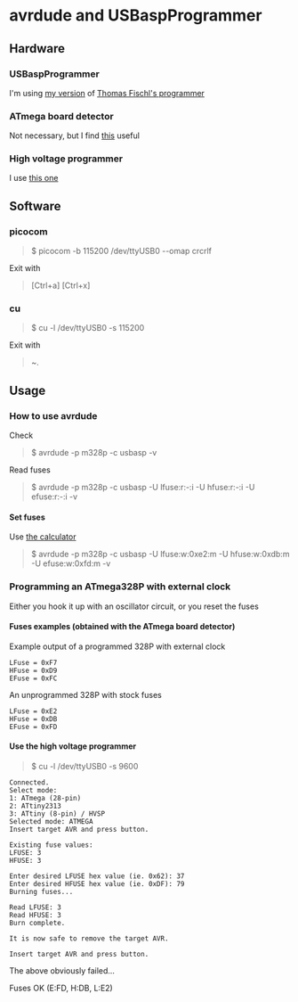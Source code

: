 # avrdude and USBaspProgrammer

## Hardware

### USBaspProgrammer

I'm using [my version](https://github.com/jonsag/usbaspprogrammer) of [Thomas Fischl's programmer](https://www.fischl.de/usbasp/)  

### ATmega board detector

Not necessary, but I find [this](https://github.com/jonsag/ardAVRProgrammer) useful  

### High voltage programmer

I use [this one](https://github.com/jonsag/ardHighVoltageProgrammer)  

## Software

### picocom

>$ picocom -b 115200 /dev/ttyUSB0 --omap crcrlf  

Exit with  
> [Ctrl+a] [Ctrl+x]

### cu

>$ cu -l /dev/ttyUSB0 -s 115200

Exit with
>~.

## Usage

### How to use avrdude

Check  
>$ avrdude -p m328p -c usbasp -v  

Read fuses  
>$ avrdude -p m328p -c usbasp -U lfuse:r:-:i -U hfuse:r:-:i -U efuse:r:-:i -v  

#### Set fuses

Use [the calculator](https://www.engbedded.com/fusecalc/)  

>$ avrdude -p m328p -c usbasp -U lfuse:w:0xe2:m -U hfuse:w:0xdb:m -U efuse:w:0xfd:m -v

### Programming an ATmega328P  with external clock

Either you hook it up with an oscillator circuit, or you reset the fuses

#### Fuses examples (obtained with the ATmega board detector)

Example output of a programmed 328P with external clock  

    LFuse = 0xF7 
    HFuse = 0xD9 
    EFuse = 0xFC

An unprogrammed 328P with stock fuses

    LFuse = 0xE2 
    HFuse = 0xDB 
    EFuse = 0xFD

#### Use the high voltage programmer

>$ cu -l /dev/ttyUSB0 -s 9600

    Connected.
    Select mode:
    1: ATmega (28-pin)
    2: ATtiny2313
    3: ATtiny (8-pin) / HVSP
    Selected mode: ATMEGA
    Insert target AVR and press button.

    Existing fuse values:
    LFUSE: 3
    HFUSE: 3

    Enter desired LFUSE hex value (ie. 0x62): 37
    Enter desired HFUSE hex value (ie. 0xDF): 79
    Burning fuses...

    Read LFUSE: 3
    Read HFUSE: 3
    Burn complete.

    It is now safe to remove the target AVR.

    Insert target AVR and press button.

The above obviously failed...  

Fuses OK (E:FD, H:DB, L:E2)
